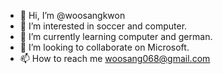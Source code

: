 - 👋 Hi, I’m @woosangkwon
- 👀 I’m interested in soccer and computer.
- 🌱 I’m currently learning computer and german.
- 💞️ I’m looking to collaborate on Microsoft.
- 📫 How to reach me woosang068@gmail.com

<!---
kwoni0608/kwoni0608 is a ✨ special ✨ repository because its `README.md` (this file) appears on your GitHub profile.
You can click the Preview link to take a look at your changes.
--->

